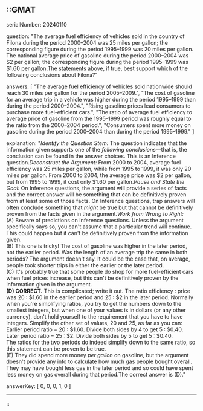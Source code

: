 ::GMAT
---


serialNumber: 20240110

question: "The average fuel efficiency of vehicles sold in the country of Filona during the period 2000–2004 was 25 miles per gallon; the corresponding figure during the period 1995–1999 was 20 miles per gallon. The national average price of gasoline during the period 2000–2004 was $2 per gallon; the corresponding figure during the period 1995–1999 was $1.60 per gallon.The statements above, if true, best support which of the following conclusions about Filona?"

answers: [
  "The average fuel efficiency of vehicles sold nationwide should reach 30 miles per gallon for the period 2005–2009.",
  "The cost of gasoline for an average trip in a vehicle was higher during the period 1995–1999 than during the period 2000–2004.",
  "Rising gasoline prices lead consumers to purchase more fuel-efficient cars.",
  "The ratio of average fuel efficiency to average price of gasoline from the 1995–1999 period was roughly equal to the ratio from the 2000–2004 period.",
  "Consumers spent more money on gasoline during the period 2000–2004 than during the period 1995–1999."
]

explanation: "<i>Identify the Question Stem:</i> The question indicates that the information given supports one of the <i>following conclusions</i>—that is, the conclusion can be found in the answer choices. This is an Inference question.<i>Deconstruct the Argument:</i> From 2000 to 2004, average fuel efficiency was 25 miles per gallon, while from 1995 to 1999, it was only 20 miles per gallon. From 2000 to 2004, the average price was $2 per gallon, but from 1995 to 1999,  it cost only $1.60 per gallon.<i>Pause and State the Goal:</i> On Inference questions, the argument will provide a series of facts and the correct answer will be something that can be definitively proven from at least some of those facts. On Inference questions, trap answers will often conclude something that <i>might</i> be true but that cannot be definitively proven from the facts given in the argument.<i>Work from Wrong to Right:</i><br>(A) Beware of predictions on Inference questions. Unless the argument specifically says so, you can't assume that a particular trend will continue. This could happen but it can't be definitively proven from the information given.<br>(B) This one is tricky! The cost of gasoline was higher in the later period, not the earlier period. Was the length of an average trip the same in both periods? The argument doesn't say. It could be the case that, on average, people took shorter trips in either the earlier or the later period.<br>(C) It's probably true that some people do shop for more fuel-efficient cars when fuel prices increase, but this can't be definitively proven by the information given in the argument.<br><b>(D) CORRECT.</b> This is complicated; write it out. The ratio efficiency : price was 20 : $1.60 in the earlier period and 25 : $2 in the later period. Normally when you're simplifying ratios, you try to get the numbers down to the smallest integers, but when one of your values is in dollars (or any other currency), don't hold yourself to the requirement that you have to have integers. Simplify the other set of values, 20 and 25, as far as you can:<br>Earlier period ratio = 20 : $1.60. Divide both sides by 4 to get 5 : $0.40. <br>Later period ratio = 25 : $2. Divide both sides by 5 to get 5 : $0.40. <br>The ratios for the two periods do indeed simplify down to the same ratio, so this statement can be proven to be true.<br>(E) They did spend more money <i>per gallon</i> on gasoline, but the argument doesn't provide any info to calculate how much gas people bought overall. They may have bought less gas in the later period and so could have spent less money on gas overall during that period.The correct answer is (D)."

answerKey: [
  0, 
  0, 
  0, 
  1, 
  0
]



---
::